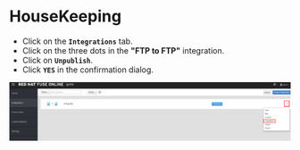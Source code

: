 # HouseKeeping

* Click on the **`Integrations`** tab.
* Click on the three dots in the **"FTP to FTP"** integration.
* Click on **`Unpublish`**.
* Click **`YES`** in the confirmation dialog.

![](../.gitbook/assets/image%20%2814%29.png)



